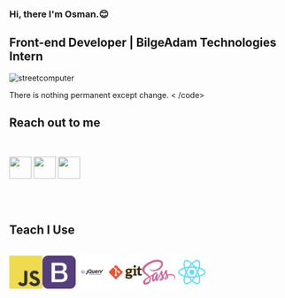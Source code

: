 ### Hi, there I'm Osman.:blush:

## Front-end Developer | BilgeAdam Technologies Intern

![streetcomputer](https://user-images.githubusercontent.com/92692879/176797187-8c52551d-b297-44aa-8387-157787e28666.jpg)

<font>There is nothing permanent except change. < /code>
</font>

### <h2> Reach out to me </h2>
<br>

[<img height="40" width="40" src="https://unpkg.com/simple-icons@v7/icons/linkedin.svg" />][linkedin]
[<img height="40" width="40" src="https://unpkg.com/simple-icons@v7/icons/medium.svg" />][medium]
[<img height="40" width="40" src="https://unpkg.com/simple-icons@v7/icons/twitter.svg" />][twitter]

<br>
<br>

### <h2> Teach I Use </h2>
<br>
<img width="60px" height="60px" src="https://raw.githubusercontent.com/github/explore/80688e429a7d4ef2fca1e82350fe8e3517d3494d/topics/javascript/javascript.png" ><img width="60px" height="60px" src="https://raw.githubusercontent.com/github/explore/80688e429a7d4ef2fca1e82350fe8e3517d3494d/topics/bootstrap/bootstrap.png"><img width="60px" height="60px" src="https://raw.githubusercontent.com/github/explore/80688e429a7d4ef2fca1e82350fe8e3517d3494d/topics/jquery/jquery.png"><img width="60px" height="60px" src="https://raw.githubusercontent.com/github/explore/80688e429a7d4ef2fca1e82350fe8e3517d3494d/topics/git/git.png"><img width="60px" height="60px" src="https://raw.githubusercontent.com/github/explore/80688e429a7d4ef2fca1e82350fe8e3517d3494d/topics/sass/sass.png"><img width="60px" height="60px" src="https://raw.githubusercontent.com/github/explore/80688e429a7d4ef2fca1e82350fe8e3517d3494d/topics/react/react.png">

<br>
<br>
 


[linkedin]:https://www.linkedin.com/in/osmanordutr/
[twitter]:https://twitter.com/orduosmann
[medium]:https://medium.com/@orduosmann

